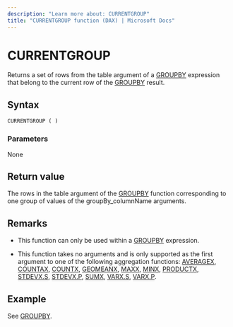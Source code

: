 ```yaml
---
description: "Learn more about: CURRENTGROUP"
title: "CURRENTGROUP function (DAX) | Microsoft Docs"
---
```

# CURRENTGROUP

Returns a set of rows from the table argument of a [GROUPBY](groupby-function-dax.md) expression that belong to the current row of the [GROUPBY](groupby-function-dax.md) result.

## Syntax  
  
```dax
CURRENTGROUP ( )
```
  
### Parameters  
  
None
  
## Return value

The rows in the table argument of the [GROUPBY](groupby-function-dax.md) function corresponding to one group of values of the groupBy_columnName arguments.

## Remarks

- This function can only be used within a [GROUPBY](groupby-function-dax.md) expression.

- This function takes no arguments and is only supported as the first argument to one of the following aggregation functions: [AVERAGEX](averagex-function-dax.md), [COUNTAX](countax-function-dax.md), [COUNTX](countx-function-dax.md), [GEOMEANX](geomeanx-function-dax.md), [MAXX](maxx-function-dax.md), [MINX](minx-function-dax.md), [PRODUCTX](productx-function-dax.md), [STDEVX.S](stdevx-s-function-dax.md), [STDEVX.P](stdevx-s-function-dax.md), [SUMX](sumx-function-dax.md), [VARX.S](varx-s-function-dax.md), [VARX.P](varx-p-function-dax.md).
  
## Example

See [GROUPBY](groupby-function-dax.md).
